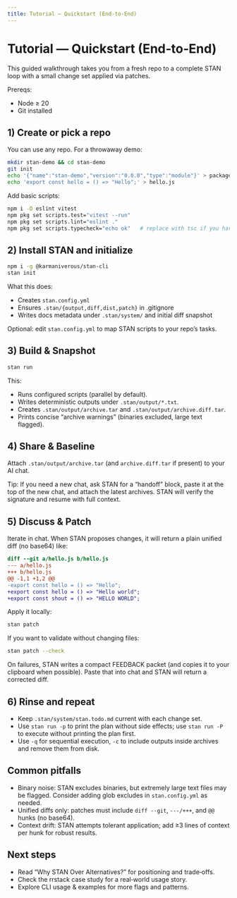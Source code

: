 ```yaml
---
title: Tutorial — Quickstart (End‑to‑End)
---
```


# Tutorial — Quickstart (End‑to‑End)

This guided walkthrough takes you from a fresh repo to a complete STAN loop with a small change set applied via patches.

Prereqs:

- Node ≥ 20
- Git installed

## 1) Create or pick a repo

You can use any repo. For a throwaway demo:

```bash
mkdir stan-demo && cd stan-demo
git init
echo '{"name":"stan-demo","version":"0.0.0","type":"module"}' > package.json
echo 'export const hello = () => "Hello";' > hello.js
```

Add basic scripts:

```bash
npm i -D eslint vitest
npm pkg set scripts.test="vitest --run"
npm pkg set scripts.lint="eslint ."
npm pkg set scripts.typecheck="echo ok"   # replace with tsc if you have TS
```

## 2) Install STAN and initialize

```bash
npm i -g @karmaniverous/stan-cli
stan init
```

What this does:

- Creates `stan.config.yml`
- Ensures `.stan/{output,diff,dist,patch}` in .gitignore
- Writes docs metadata under `.stan/system/` and initial diff snapshot

Optional: edit `stan.config.yml` to map STAN scripts to your repo’s tasks.

## 3) Build & Snapshot

```bash
stan run
```

This:

- Runs configured scripts (parallel by default).
- Writes deterministic outputs under `.stan/output/*.txt`.
- Creates `.stan/output/archive.tar` and `.stan/output/archive.diff.tar`.
- Prints concise “archive warnings” (binaries excluded, large text flagged).

## 4) Share & Baseline

Attach `.stan/output/archive.tar` (and `archive.diff.tar` if present) to your AI chat.

Tip: If you need a new chat, ask STAN for a “handoff” block, paste it at the top of the new chat, and attach the latest archives. STAN will verify the signature and resume with full context.

## 5) Discuss & Patch

Iterate in chat. When STAN proposes changes, it will return a plain unified diff (no base64) like:

```diff
diff --git a/hello.js b/hello.js
--- a/hello.js
+++ b/hello.js
@@ -1,1 +1,2 @@
-export const hello = () => "Hello";
+export const hello = () => "Hello world";
+export const shout = () => "HELLO WORLD";
```

Apply it locally:

```bash
stan patch
```

If you want to validate without changing files:

```bash
stan patch --check
```

On failures, STAN writes a compact FEEDBACK packet (and copies it to your clipboard when possible). Paste that into chat and STAN will return a corrected diff.

## 6) Rinse and repeat

- Keep `.stan/system/stan.todo.md` current with each change set.
- Use `stan run -p` to print the plan without side effects; use `stan run -P` to execute without printing the plan first.
- Use `-q` for sequential execution, `-c` to include outputs inside archives and remove them from disk.

## Common pitfalls

- Binary noise: STAN excludes binaries, but extremely large text files may be flagged. Consider adding glob excludes in `stan.config.yml` as needed.
- Unified diffs only: patches must include `diff --git`, `---/+++`, and `@@` hunks (no base64).
- Context drift: STAN attempts tolerant application; add ≥3 lines of context per hunk for robust results.

## Next steps

- Read “Why STAN Over Alternatives?” for positioning and trade‑offs.
- Check the rrstack case study for a real‑world usage story.
- Explore CLI usage & examples for more flags and patterns.
